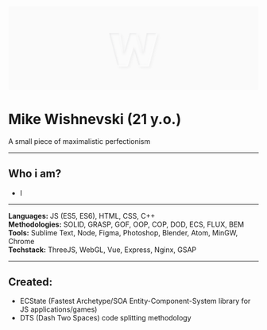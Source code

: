 
![Wishnevski GitHub Cover](./cover.png)


# Mike Wishnevski (21 y.o.)
A small piece of maximalistic perfectionism


---


## Who i am?
- I


---


**Languages:** JS (ES5, ES6), HTML, CSS, C++  
**Methodologies:** SOLID, GRASP, GOF, OOP, COP, DOD, ECS, FLUX, BEM  
**Tools:** Sublime Text, Node, Figma, Photoshop, Blender, Atom, MinGW, Chrome  
**Techstack:** ThreeJS, WebGL, Vue, Express, Nginx, GSAP  


---


## Created:
- ECState (Fastest Archetype/SOA Entity-Component-System library for JS applications/games)
- DTS (Dash Two Spaces) code splitting methodology
